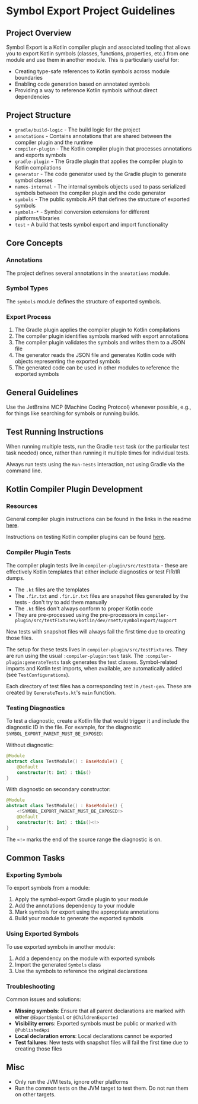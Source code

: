 # Symbol Export Project Guidelines

## Project Overview

Symbol Export is a Kotlin compiler plugin and associated tooling that allows you to export Kotlin symbols (classes, functions, properties, etc.) from one module and use them in another module. This is particularly useful for:

- Creating type-safe references to Kotlin symbols across module boundaries
- Enabling code generation based on annotated symbols
- Providing a way to reference Kotlin symbols without direct dependencies

## Project Structure

- `gradle/build-logic` - The build logic for the project
- `annotations` - Contains annotations that are shared between the compiler plugin and the runtime
- `compiler-plugin` - The Kotlin compiler plugin that processes annotations and exports symbols
- `gradle-plugin` - The Gradle plugin that applies the compiler plugin to Kotlin compilations
- `generator` - The code generator used by the Gradle plugin to generate symbol classes
- `names-internal` - The internal symbols objects used to pass serialized symbols between the compiler plugin and the code generator
- `symbols` - The public symbols API that defines the structure of exported symbols
- `symbols-*` - Symbol conversion extensions for different platforms/libraries
- `test` - A build that tests symbol export and import functionality

## Core Concepts

### Annotations

The project defines several annotations in the `annotations` module.

### Symbol Types

The `symbols` module defines the structure of exported symbols.

### Export Process

1. The Gradle plugin applies the compiler plugin to Kotlin compilations
2. The compiler plugin identifies symbols marked with export annotations
3. The compiler plugin validates the symbols and writes them to a JSON file
4. The generator reads the JSON file and generates Kotlin code with objects representing the exported symbols
5. The generated code can be used in other modules to reference the exported symbols

## General Guidelines

Use the JetBrains MCP (Machine Coding Protocol) whenever possible, e.g., for things like searching for symbols or running builds.

## Test Running Instructions

When running multiple tests, run the Gradle `test` task (or the particular test task needed) once, rather than running it multiple times for individual tests.

Always run tests using the `Run-Tests` interaction, not using Gradle via the command line.

## Kotlin Compiler Plugin Development

### Resources

General compiler plugin instructions can be found in the links in the readme [here](https://github.com/bnorm/buildable/blob/main/README.md).

Instructions on testing Kotlin compiler plugins can be found [here](https://github.com/JetBrains/kotlin/blob/master/compiler/test-infrastructure/ReadMe.md).

### Compiler Plugin Tests

The compiler plugin tests live in `compiler-plugin/src/testData` - these are effectively Kotlin templates that either include diagnostics or test FIR/IR dumps.

- The `.kt` files are the templates
- The `.fir.txt` and `.fir.ir.txt` files are snapshot files generated by the tests - don't try to add them manually
- The `.kt` files don't always conform to proper Kotlin code
- They are pre-processed using the pre-processors in `compiler-plugin/src/testFixtures/kotlin/dev/rnett/symbolexport/support`

New tests with snapshot files will always fail the first time due to creating those files.

The setup for these tests lives in `compiler-plugin/src/testFixtures`.
They are run using the usual `:compiler-plugin:test` task. The `:compiler-plugin:generateTests` task generates the test classes.
Symbol-related imports and Kotlin test imports, when available, are automatically added (see `TestConfigurations`).

Each directory of test files has a corresponding test in `/test-gen`. These are created by `GenerateTests.kt`'s `main` function.

### Testing Diagnostics

To test a diagnostic, create a Kotlin file that would trigger it and include the diagnostic ID in the file. For example, for the diagnostic `SYMBOL_EXPORT_PARENT_MUST_BE_EXPOSED`:

Without diagnostic:

```kotlin
@Module
abstract class TestModule() : BaseModule() {
    @Default
    constructor(t: Int) : this()
}
```

With diagnostic on secondary constructor:

```kotlin
@Module
abstract class TestModule() : BaseModule() {
    <!SYMBOL_EXPORT_PARENT_MUST_BE_EXPOSED!>
    @Default
    constructor(t: Int) : this()<!>
}
```

The `<!>` marks the end of the source range the diagnostic is on.

## Common Tasks

### Exporting Symbols

To export symbols from a module:

1. Apply the symbol-export Gradle plugin to your module
2. Add the annotations dependency to your module
3. Mark symbols for export using the appropriate annotations
4. Build your module to generate the exported symbols

### Using Exported Symbols

To use exported symbols in another module:

1. Add a dependency on the module with exported symbols
2. Import the generated `Symbols` class
3. Use the symbols to reference the original declarations

### Troubleshooting

Common issues and solutions:

- **Missing symbols**: Ensure that all parent declarations are marked with either `@ExportSymbol` or `@ChildrenExported`
- **Visibility errors**: Exported symbols must be public or marked with `@PublishedApi`
- **Local declaration errors**: Local declarations cannot be exported
- **Test failures**: New tests with snapshot files will fail the first time due to creating those files

## Misc

- Only run the JVM tests, ignore other platforms
- Run the common tests on the JVM target to test them. Do not run them on other targets.